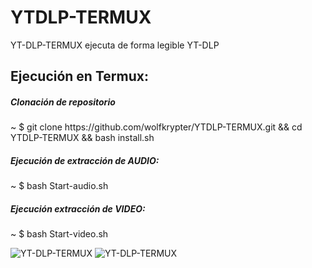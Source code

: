 # YTDLP-TERMUX
YT-DLP-TERMUX ejecuta de forma
legible YT-DLP

<h2>Ejecución en Termux:</h2>
<h5>Clonación de repositorio</h5>
<p>~ $ git clone https://github.com/wolfkrypter/YTDLP-TERMUX.git && cd YTDLP-TERMUX && bash install.sh</p>
<h5>Ejecución de extracción de AUDIO:</h5>
<p>~ $ bash Start-audio.sh</p>

<h5>Ejecución extracción de VIDEO:</h5>
<p>~ $ bash Start-video.sh</p>
<img src="https://i.imgur.com/cyFlKjI.jpeg" alt="YT-DLP-TERMUX">

<img src="https://i.imgur.com/YSKR6TP.jpeg" alt="YT-DLP-TERMUX">

